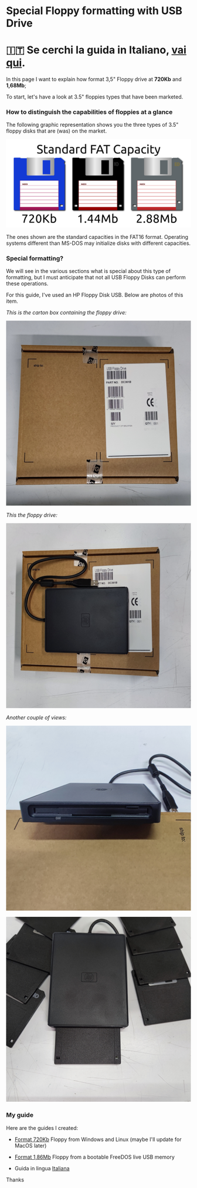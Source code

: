 # Special Floppy formatting with USB Drive

# 🇮🇹 Se cerchi la guida in Italiano, [vai qui](/readme.md).

In this page I want to explain how format 3,5" Floppy drive at **720Kb** and **1,68Mb**;

To start, let's have a look at 3.5" floppies types that have been marketed.

### How to distinguish the capabilities of floppies at a glance

The following graphic representation shows you the three types of 3.5" floppy disks that are (was) on the market.

![FDD](/assets/en-floppy-35.png)

The ones shown are the standard capacities in the FAT16 format.
Operating systems different than MS-DOS may initialize disks with different capacities.

### Special formatting?

We will see in the various sections what is special about this type of formatting, but I must anticipate that not all USB Floppy Disks can perform these operations.

For this guide, I've used an HP Floppy Disk USB. Below are photos of this item.

*This is the carton box containing the floppy drive:*

![Carton Box](assets/IMG_20210914_165558.jpg)

*This the floppy drive:*

![Floppy](assets/IMG_20210914_165627.jpg)

*Another couple of views:*

![One](assets/IMG_20210914_165647.jpg)

![Two](assets/IMG_20210914_165741.jpg)

### My guide

Here are the guides I created:

- [Format 720Kb](/720Kb-en.md) Floppy from Windows and Linux (maybe I'll update for MacOS later)

- [Format 1,86Mb](/168Mb-ne.md) Floppy from a bootable FreeDOS live USB memory

- Guida in lingua [Italiana](/readme.md)

Thanks
